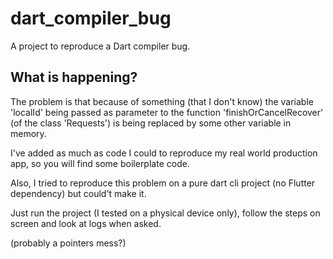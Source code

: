 # dart_compiler_bug

A project to reproduce a Dart  compiler bug.

## What is happening?

The problem is that because of something (that I don't know) the variable 'localId' being passed as parameter to the function
'finishOrCancelRecover' (of the class 'Requests') is being replaced by some other variable in memory. 

I've added as much as code I could to reproduce my real world production app, so you will find some boilerplate code.

Also, I tried to reproduce this problem on a pure dart cli project (no Flutter dependency) but could't make it.

Just run the project (I tested on a physical device only), follow the steps on screen and look at logs when asked.

(probably a pointers mess?)
